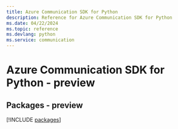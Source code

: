 ```yaml
---
title: Azure Communication SDK for Python
description: Reference for Azure Communication SDK for Python
ms.date: 04/22/2024
ms.topic: reference
ms.devlang: python
ms.service: communication
---
```

# Azure Communication SDK for Python - preview
## Packages - preview
[!INCLUDE [packages](communication-index.md)]